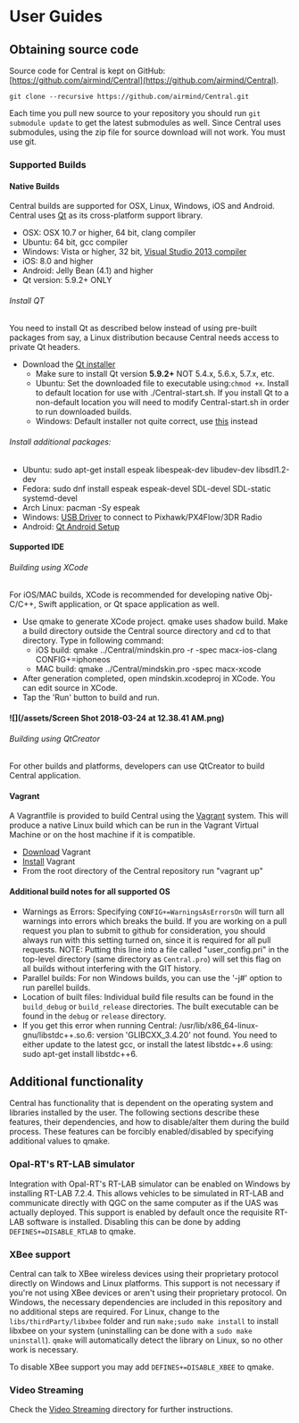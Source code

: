 # User Guides

## Obtaining source code

Source code for Central is kept on GitHub: [https://github.com/airmind/Central](https://github.com/airmind/Central).

```
git clone --recursive https://github.com/airmind/Central.git
```

Each time you pull new source to your repository you should run `git submodule update` to get the latest submodules as well. Since Central uses submodules, using the zip file for source download will not work. You must use git.

### Supported Builds

#### Native Builds

Central builds are supported for OSX, Linux, Windows, iOS and Android. Central uses [Qt](http://www.qt.io) as its cross-platform support library. 

* OSX: OSX 10.7 or higher, 64 bit, clang compiler
* Ubuntu: 64 bit, gcc compiler
* Windows: Vista or higher, 32 bit, [Visual Studio 2013 compiler](http://www.visualstudio.com/downloads/download-visual-studio-vs#d-express-windows-desktop)
* iOS: 8.0 and higher
* Android: Jelly Bean \(4.1\) and higher
* Qt version: 5.9.2+ ONLY

###### Install QT

You need to install Qt as described below instead of using pre-built packages from say, a Linux distribution because Central needs access to private Qt headers.

* Download the [Qt installer](http://www.qt.io/download-open-source)
  * Make sure to install Qt version **5.9.2+** NOT 5.4.x, 5.6.x, 5.7.x, etc.  
  * Ubuntu: Set the downloaded file to executable using:`chmod +x`. Install to default location for use with ./Central-start.sh. If you install Qt to a non-default location you will need to modify Central-start.sh in order to run downloaded builds.
  * Windows: Default installer not quite correct, use [this](http://download.qt.io/official_releases/qt/5.5/5.5.1/qt-opensource-windows-x86-msvc2013-5.5.1.exe) instead

###### Install additional packages:

* Ubuntu: sudo apt-get install espeak libespeak-dev libudev-dev libsdl1.2-dev
* Fedora: sudo dnf install espeak espeak-devel SDL-devel SDL-static systemd-devel
* Arch Linux: pacman -Sy espeak
* Windows: [USB Driver](http://www.pixhawk.org/firmware/downloads) to connect to Pixhawk/PX4Flow/3DR Radio
* Android: [Qt Android Setup](http://doc.qt.io/qt-5/androidgs.html)

#### Supported IDE

###### Building using XCode

For iOS/MAC builds, XCode is recommended for developing native Obj-C/C++, Swift application, or Qt space application as well.

* Use qmake to generate XCode project. qmake uses shadow build. Make a build directory outside the Central source directory and cd to that directory. Type in following command:
  * iOS build: qmake ../Central/mindskin.pro -r -spec macx-ios-clang CONFIG+=iphoneos
  * MAC build: qmake ../Central/mindskin.pro -spec macx-xcode
* After generation completed, open mindskin.xcodeproj in XCode. You can edit source in XCode.
* Tap the 'Run' button to build and run.

#### ![](/assets/Screen Shot 2018-03-24 at 12.38.41 AM.png)

###### Building using QtCreator

For other builds and platforms, developers can use QtCreator to build Central application.



#### Vagrant

A Vagrantfile is provided to build Central using the [Vagrant](https://www.vagrantup.com/) system. This will produce a native Linux build which can be run in the Vagrant Virtual Machine or on the host machine if it is compatible.

* [Download](https://www.vagrantup.com/downloads.html) Vagrant
* [Install](https://www.vagrantup.com/docs/getting-started/) Vagrant
* From the root directory of the Central repository run "vagrant up"

#### Additional build notes for all supported OS

* Warnings as Errors: Specifying `CONFIG+=WarningsAsErrorsOn` will turn all warnings into errors which breaks the build. If you are working on a pull request you plan to submit to github for consideration, you should always run with this setting turned on, since it is required for all pull requests. NOTE: Putting this line into a file called "user\_config.pri" in the top-level directory \(same directory as `Central.pro`\) will set this flag on all builds without interfering with the GIT history.
* Parallel builds: For non Windows builds, you can use the '-j\#' option to run parellel builds.
* Location of built files: Individual build file results can be found in the `build_debug` or `build_release` directories. The built executable can be found in the `debug` or `release` directory.
* If you get this error when running Central: /usr/lib/x86\_64-linux-gnu/libstdc++.so.6: version 'GLIBCXX\_3.4.20' not found. You need to either update to the latest gcc, or install the latest libstdc++.6 using: sudo apt-get install libstdc++6.

## Additional functionality

Central has functionality that is dependent on the operating system and libraries installed by the user. The following sections describe these features, their dependencies, and how to disable/alter them during the build process. These features can be forcibly enabled/disabled by specifying additional values to qmake.

### Opal-RT's RT-LAB simulator

Integration with Opal-RT's RT-LAB simulator can be enabled on Windows by installing RT-LAB 7.2.4. This allows vehicles to be simulated in RT-LAB and communicate directly with QGC on the same computer as if the UAS was actually deployed. This support is enabled by default once the requisite RT-LAB software is installed. Disabling this can be done by adding `DEFINES+=DISABLE_RTLAB` to qmake.

### XBee support

Central can talk to XBee wireless devices using their proprietary protocol directly on Windows and Linux platforms. This support is not necessary if you're not using XBee devices or aren't using their proprietary protocol. On Windows, the necessary dependencies are included in this repository and no additional steps are required. For Linux, change to the `libs/thirdParty/libxbee` folder and run `make;sudo make install` to install libxbee on your system \(uninstalling can be done with a `sudo make uninstall`\). `qmake` will automatically detect the library on Linux, so no other work is necessary.

To disable XBee support you may add `DEFINES+=DISABLE_XBEE` to qmake.

### Video Streaming

Check the [Video Streaming](https://github.com/mavlink/Central/tree/master/src/VideoStreaming) directory for further instructions.

